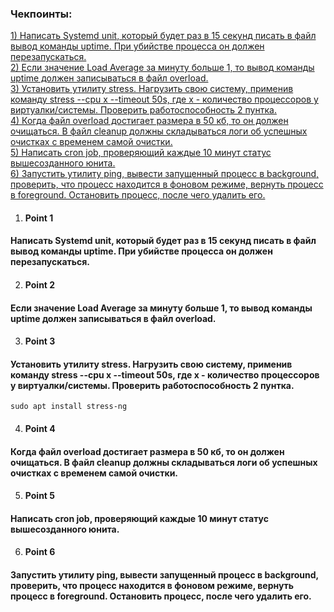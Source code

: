 ### Чекпоинты:

[1) Написать Systemd unit, который будет раз в 15 секунд писать в файл вывод команды uptime. При убийстве процесса он должен перезапускаться. ](#Point-1)  
[2) Если значение Load Average за минуту больше 1, то вывод команды uptime должен записываться в файл overload. ](#Point-2)  
[3) Установить утилиту stress. Нагрузить свою систему, применив команду stress --cpu x --timeout 50s, где x - количество процессоров у виртуалки/системы. Проверить работоспособность 2 пунтка.](#Point-3)  
[4) Когда файл overload достигает размера в 50 кб, то он должен очищаться. В файл cleanup должны складываться логи об успешных очистках с временем самой очистки.](#Point-4)   
[5) Написать cron job, проверяющий каждые 10 минут статус вышесозданного юнита.](#Point-5)  
[6) Запустить утилиту ping, вывести запущенный процесс в background, проверить, что процесс находится в фоновом режиме, вернуть процесс в foreground. Остановить процесс, после чего удалить его. ](#Point-6)  


1. #### Point 1  
#### Написать Systemd unit, который будет раз в 15 секунд писать в файл вывод команды uptime. При убийстве процесса он должен перезапускаться. 


2. #### Point 2  
 #### Если значение Load Average за минуту больше 1, то вывод команды uptime должен записываться в файл overload.


3. #### Point 3  
 ####   Установить утилиту stress. Нагрузить свою систему, применив команду stress --cpu x --timeout 50s, где x - количество процессоров у виртуалки/системы. Проверить работоспособность 2 пунтка. 

```
sudo apt install stress-ng
```

4. #### Point 4  
 #### Когда файл overload достигает размера в 50 кб, то он должен очищаться. В файл cleanup должны складываться логи об успешных очистках с временем самой очистки.

    
5. #### Point 5  
 #### Написать cron job, проверяющий каждые 10 минут статус вышесозданного юнита.


6. #### Point 6  
 ####  Запустить утилиту ping, вывести запущенный процесс в background, проверить, что процесс находится в фоновом режиме, вернуть процесс в foreground. Остановить процесс, после чего удалить его. 


